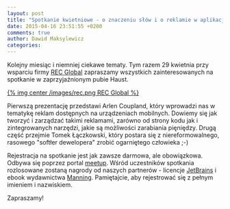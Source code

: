 ```yaml
---
layout: post
title: "Spotkanie kwietniowe - o znaczeniu słów i o reklamie w aplikacjach mobilnych"
date: 2015-04-16 23:51:55 +0200
comments: true
author: Dawid Maksylewicz
categories: 
---
```

Kolejny miesiąc i niemniej ciekawe tematy. Tym razem 29 kwietnia przy wsparciu firmy <a href="http://rec-global.com" target="_blank">REC Global</a> zapraszamy wszystkich zainteresowanych na spotkanie w zaprzyjaźnionym pubie Haust.

[{% img center /images/rec.png REC Global %}](http://rec-global.com)

<!-- more -->

Pierwszą prezentację przedstawi Arlen Coupland, który wprowadzi nas w tematykę reklam dostępnych na urządzeniach mobilnych. Dowiemy się jak tworzyć i zarządzać takimi reklamami, zarówno od strony kodu jak i zintegrowanych narzędzi, jakie są możliwości zarabiania pięniędzy. Drugą część przejmie Tomek Łączkowski, który postara się z niereformowalnego, rasowego "softłer dewelopera" zrobić ogarniętego człowieka ;-)

Rejestracja na spotkanie jest jak zawsze darmowa, ale obowiązkowa. Odbywa się poprzez portal <a href="http://www.meetup.com/Zielona-Gora-JUG/events/221768514/" target="_blank">meetup</a>. Wśród uczestników spotkania rozlosowane zostaną nagrody od naszych partnerów - licencje <a href="http://jetbrains.com/" target="_blank">JetBrains</a> i ebook wydawnictwa <a href="http://manning.com/" target="_blank">Manning</a>. Pamiętajcie, aby rejestrować się z pełnym imieniem i nazwiskiem.

Zapraszamy!
